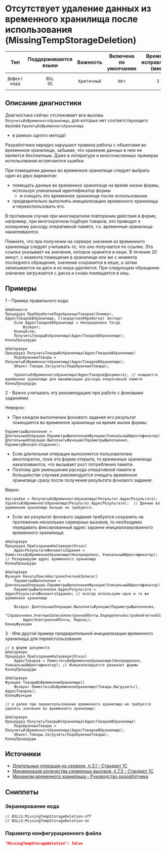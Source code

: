 # Отсутствует удаление данных из временного хранилища после использования (MissingTempStorageDeletion)

|      Тип      |    Поддерживаются<br>языки    |  Важность   |    Включена<br>по умолчанию    |    Время на<br>исправление (мин)    |                           Теги                           |
|:-------------:|:-----------------------------:|:-----------:|:------------------------------:|:-----------------------------------:|:--------------------------------------------------------:|
| `Дефект кода` |         `BSL`<br>`OS`         | `Критичный` |             `Нет`              |                 `3`                 |       `standard`<br>`performance`<br>`badpractice`       |

<!-- Блоки выше заполняются автоматически, не трогать -->
## Описание диагностики
<!-- Описание диагностики заполняется вручную. Необходимо понятным языком описать смысл и схему работу -->
Диагностика сейчас отслеживает все вызовы `ПолучитьИзВременногоХранилища`, для которых нет соответствующего вызова `УдалитьИзВременногоХранилища`
- в рамках одного метода!

Разработчики нередко нарушают правила работы с объектами во временном хранилище, забывая, что хранение данных в нем не является бесплатным. Даже в литературе и многочисленных примерах использования встречаются ошибки.

При помещении данных во временное хранилище следует выбрать один из двух вариантов:

- помещать данные во временное хранилище на время жизни формы, используя уникальный идентификатор формы 
  - и очищать это временное хранилище после использования.
- предварительно выполнять инициализацию временного хранилища и переиспользовать его.

В противном случае при многократном повторении действия в форме, например, при многократном подборе товаров, это приводит к излишнему расходу оперативной памяти, т.к. временные хранилища накапливаются.

Помните, что при получении на сервере значения из временного хранилища следует учитывать то, что оно получается по ссылке. 
Эта ссылка указывает на значение, которое хранится в кеше. В течение *20 минут*, с момента помещения в хранилище или же с момента последнего обращения, значение сохранится в кеше, а затем записывается на диск и из кеша удаляется. При следующем обращении значение загружается с диска и снова помещается в кеш.

## Примеры
<!-- В данном разделе приводятся примеры, на которые диагностика срабатывает, а также можно привести пример, как можно исправить ситуацию -->
  
1 - Пример правильного кода:
```bsl
&НаКлиенте
Процедура ПриОбработкеПодобранныхТоваров(Элемент, АдресТоваровВХранилище, СтандартнаяОбработка) Экспорт
    Если АдресТоваровВХранилище = Неопределено Тогда
        Возврат;
    КонецЕсли;
    ПолучитьТоварыИзХранилища(АдресТоваровВХранилище); 
КонецПроцедуры

&НаСервере
Процедура ПолучитьТоварыИзХранилища(АдресТоваровВХранилище)
    ПодобранныеТовары = ПолучитьИзВременногоХранилища(АдресТоваровВХранилище);
    Объект.Товары.Загрузить(ПодобранныеТовары);

    УдалитьИзВременногоХранилища(АдресТоваровДокумента); // очищается временное хранилище для минимизации расхода оперативной памяти
КонецПроцедуры 
```

2 - Важно учитывать эту рекомендацию при работе с фоновыми заданиями

Неверно:
- При каждом выполнении фонового задания его результат помещается во временное хранилище на время жизни формы:
```bsl
ПараметрыВыполнения = ДлительныеОперации.ПараметрыВыполненияФункции(УникальныйИдентификатор);
ДлительныеОперации.ВыполнитьФункцию(ПараметрыВыполнения, ПараметрФоновогоЗадания);
```

- Если длительная операция выполняется пользователем многократно, пока эта форма открыта, то временные хранилища накапливаются, что вызывает рост потребления памяти. 
- Поэтому для уменьшения расхода оперативной памяти в большинстве случаев рекомендуется очищать временное хранилище сразу после получения результата фонового задания:

Верно:
```bsl
Настройки = ПолучитьИзВременногоХранилища(Результат.АдресРезультата);
УдалитьИзВременногоХранилища(Результат.АдресРезультата);  // Данные во временном хранилище больше не требуются.
```

- Если же результат фонового задания требуется сохранять на протяжении нескольких серверных вызовов, то необходимо передавать фиксированный адрес заранее инициализированного временного хранилища:
```bsl
&НаСервере
Процедура ПриСозданииНаСервере(Отказ)
    АдресРезультатаФоновогоЗадания = ПоместитьВоВременноеХранилище(Неопределено, УникальныйИдентификатор); // Резервируем адрес временного хранилища
КонецПроцедуры

&НаСервере
Функция НачатьПоискНастроекУчетнойЗаписи()
    ПараметрыВыполнения = ДлительныеОперации.ПараметрыВыполненияФункции(УникальныйИдентификатор);
    ПараметрыВыполнения.АдресРезультата = АдресРезультатаФоновогоЗадания; // всегда используем одно и то же временное хранилище

    Возврат ДлительныеОперации.ВыполнитьФункцию(ПараметрыВыполнения,
        "Справочники.УчетныеЗаписиЭлектроннойПочты.ОпределитьНастройкиУчетнойЗаписи",
        АдресЭлектроннойПочты, Пароль);
КонецФункции
```

3 - Или другой пример предварительной инициализации временного хранилища для переиспользования

```bsl
// в форме документа
&НаСервере
Процедура ПриСозданииНаСервере(Отказ)
    АдресТоваров = ПоместитьВоВременноеХранилище(Неопределено, УникальныйИдентификатор); // Инициализируется реквизит формы
КонецПроцедуры

&НаСервере
Функция ТоварыВоВременномХранилище()
    Возврат ПоместитьВоВременноеХранилище(Товары.Выгрузить(), АдресТоваров);
КонецФункции

// и далее при переиспользовании временного хранилища не требуется удалять значение из временного хранилища:

&НаСервере
Процедура ПолучитьТоварыИзХранилища(АдресТоваровВХранилище)
    ПодобранныеТовары = ПолучитьИзВременногоХранилища(АдресТоваровВХранилище);
    Объект.Товары.Загрузить(ПодобранныеТовары);
КонецПроцедуры
```

## Источники
<!-- Необходимо указывать ссылки на все источники, из которых почерпнута информация для создания диагностики -->
<!-- Примеры источников

* Источник: [Стандарт: Тексты модулей](https://its.1c.ru/db/v8std#content:456:hdoc)
* Полезная информация: [Отказ от использования модальных окон](https://its.1c.ru/db/metod8dev#content:5272:hdoc)
* Источник: [Cognitive complexity, ver. 1.4](https://www.sonarsource.com/docs/CognitiveComplexity.pdf) -->

- [Длительные операции на сервере, п.3.1 - Стандарт 1С](https://its.1c.ru/db/v8std#content:642:hdoc)
- [Минимизация количества серверных вызовов, п.7.3 - Стандарт 1С](https://its.1c.ru/db/v8std#content:487:hdoc)
- [Механизм временного хранилища - Руководство разработчика](https://its.1c.ru/db/v8319doc#bookmark:dev:TI000000810)

## Сниппеты

<!-- Блоки ниже заполняются автоматически, не трогать -->
### Экранирование кода

```bsl
// BSLLS:MissingTempStorageDeletion-off
// BSLLS:MissingTempStorageDeletion-on
```

### Параметр конфигурационного файла

```json
"MissingTempStorageDeletion": false
```
